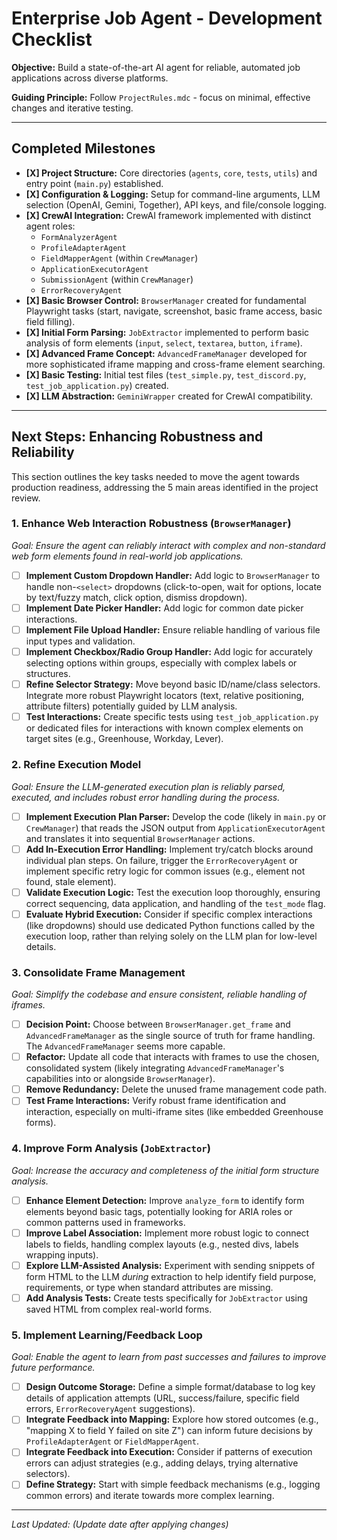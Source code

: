 # Enterprise Job Agent - Development Checklist

**Objective:** Build a state-of-the-art AI agent for reliable, automated job applications across diverse platforms.

**Guiding Principle:** Follow `ProjectRules.mdc` - focus on minimal, effective changes and iterative testing.

---

## Completed Milestones

*   **[X] Project Structure:** Core directories (`agents`, `core`, `tests`, `utils`) and entry point (`main.py`) established.
*   **[X] Configuration & Logging:** Setup for command-line arguments, LLM selection (OpenAI, Gemini, Together), API keys, and file/console logging.
*   **[X] CrewAI Integration:** CrewAI framework implemented with distinct agent roles:
    *   `FormAnalyzerAgent`
    *   `ProfileAdapterAgent`
    *   `FieldMapperAgent` (within `CrewManager`)
    *   `ApplicationExecutorAgent`
    *   `SubmissionAgent` (within `CrewManager`)
    *   `ErrorRecoveryAgent`
*   **[X] Basic Browser Control:** `BrowserManager` created for fundamental Playwright tasks (start, navigate, screenshot, basic frame access, basic field filling).
*   **[X] Initial Form Parsing:** `JobExtractor` implemented to perform basic analysis of form elements (`input`, `select`, `textarea`, `button`, `iframe`).
*   **[X] Advanced Frame Concept:** `AdvancedFrameManager` developed for more sophisticated iframe mapping and cross-frame element searching.
*   **[X] Basic Testing:** Initial test files (`test_simple.py`, `test_discord.py`, `test_job_application.py`) created.
*   **[X] LLM Abstraction:** `GeminiWrapper` created for CrewAI compatibility.

---

## Next Steps: Enhancing Robustness and Reliability

This section outlines the key tasks needed to move the agent towards production readiness, addressing the 5 main areas identified in the project review.

### 1. Enhance Web Interaction Robustness (`BrowserManager`)

*Goal: Ensure the agent can reliably interact with complex and non-standard web form elements found in real-world job applications.*

*   [ ] **Implement Custom Dropdown Handler:** Add logic to `BrowserManager` to handle non-`<select>` dropdowns (click-to-open, wait for options, locate by text/fuzzy match, click option, dismiss dropdown).
*   [ ] **Implement Date Picker Handler:** Add logic for common date picker interactions.
*   [ ] **Implement File Upload Handler:** Ensure reliable handling of various file input types and validation.
*   [ ] **Implement Checkbox/Radio Group Handler:** Add logic for accurately selecting options within groups, especially with complex labels or structures.
*   [ ] **Refine Selector Strategy:** Move beyond basic ID/name/class selectors. Integrate more robust Playwright locators (text, relative positioning, attribute filters) potentially guided by LLM analysis.
*   [ ] **Test Interactions:** Create specific tests using `test_job_application.py` or dedicated files for interactions with known complex elements on target sites (e.g., Greenhouse, Workday, Lever).

### 2. Refine Execution Model

*Goal: Ensure the LLM-generated execution plan is reliably parsed, executed, and includes robust error handling during the process.*

*   [ ] **Implement Execution Plan Parser:** Develop the code (likely in `main.py` or `CrewManager`) that reads the JSON output from `ApplicationExecutorAgent` and translates it into sequential `BrowserManager` actions.
*   [ ] **Add In-Execution Error Handling:** Implement try/catch blocks around individual plan steps. On failure, trigger the `ErrorRecoveryAgent` or implement specific retry logic for common issues (e.g., element not found, stale element).
*   [ ] **Validate Execution Logic:** Test the execution loop thoroughly, ensuring correct sequencing, data application, and handling of the `test_mode` flag.
*   [ ] **Evaluate Hybrid Execution:** Consider if specific complex interactions (like dropdowns) should use dedicated Python functions called by the execution loop, rather than relying solely on the LLM plan for low-level details.

### 3. Consolidate Frame Management

*Goal: Simplify the codebase and ensure consistent, reliable handling of iframes.*

*   [ ] **Decision Point:** Choose between `BrowserManager.get_frame` and `AdvancedFrameManager` as the single source of truth for frame handling. The `AdvancedFrameManager` seems more capable.
*   [ ] **Refactor:** Update all code that interacts with frames to use the chosen, consolidated system (likely integrating `AdvancedFrameManager`'s capabilities into or alongside `BrowserManager`).
*   [ ] **Remove Redundancy:** Delete the unused frame management code path.
*   [ ] **Test Frame Interactions:** Verify robust frame identification and interaction, especially on multi-iframe sites (like embedded Greenhouse forms).

### 4. Improve Form Analysis (`JobExtractor`)

*Goal: Increase the accuracy and completeness of the initial form structure analysis.*

*   [ ] **Enhance Element Detection:** Improve `analyze_form` to identify form elements beyond basic tags, potentially looking for ARIA roles or common patterns used in frameworks.
*   [ ] **Improve Label Association:** Implement more robust logic to connect labels to fields, handling complex layouts (e.g., nested divs, labels wrapping inputs).
*   [ ] **Explore LLM-Assisted Analysis:** Experiment with sending snippets of form HTML to the LLM *during* extraction to help identify field purpose, requirements, or type when standard attributes are missing.
*   [ ] **Add Analysis Tests:** Create tests specifically for `JobExtractor` using saved HTML from complex real-world forms.

### 5. Implement Learning/Feedback Loop

*Goal: Enable the agent to learn from past successes and failures to improve future performance.*

*   [ ] **Design Outcome Storage:** Define a simple format/database to log key details of application attempts (URL, success/failure, specific field errors, `ErrorRecoveryAgent` suggestions).
*   [ ] **Integrate Feedback into Mapping:** Explore how stored outcomes (e.g., "mapping X to field Y failed on site Z") can inform future decisions by `ProfileAdapterAgent` or `FieldMapperAgent`.
*   [ ] **Integrate Feedback into Execution:** Consider if patterns of execution errors can adjust strategies (e.g., adding delays, trying alternative selectors).
*   [ ] **Define Strategy:** Start with simple feedback mechanisms (e.g., logging common errors) and iterate towards more complex learning.

---
*Last Updated: (Update date after applying changes)* 